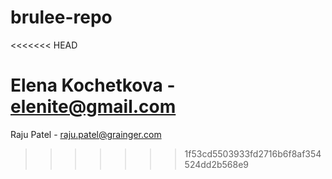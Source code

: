 # brulee-repo
<<<<<<< HEAD

Elena Kochetkova - elenite@gmail.com
=======
Raju Patel - raju.patel@grainger.com
>>>>>>> 1f53cd5503933fd2716b6f8af354524dd2b568e9

